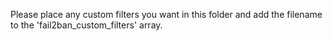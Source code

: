 Please place any custom filters you want in this folder and add the filename to the 'fail2ban_custom_filters' array.
